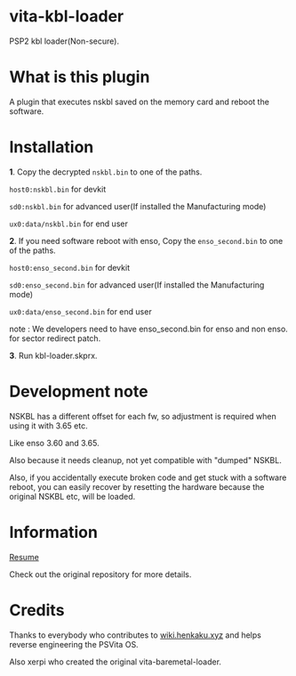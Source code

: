 # vita-kbl-loader

PSP2 kbl loader(Non-secure).

# What is this plugin

A plugin that executes nskbl saved on the memory card and reboot the software.

# Installation

**1**. Copy the decrypted `nskbl.bin` to one of the paths.

`host0:nskbl.bin` for devkit

`sd0:nskbl.bin` for advanced user(If installed the Manufacturing mode)

`ux0:data/nskbl.bin` for end user

**2**. If you need software reboot with enso, Copy the `enso_second.bin` to one of the paths.

`host0:enso_second.bin` for devkit

`sd0:enso_second.bin` for advanced user(If installed the Manufacturing mode)

`ux0:data/enso_second.bin` for end user

note : We developers need to have enso_second.bin for enso and non enso. for sector redirect patch.

**3**. Run kbl-loader.skprx.

# Development note

NSKBL has a different offset for each fw, so adjustment is required when using it with 3.65 etc.

Like enso 3.60 and 3.65.

Also because it needs cleanup, not yet compatible with "dumped" NSKBL.

Also, if you accidentally execute broken code and get stuck with a software reboot, you can easily recover by resetting the hardware because the original NSKBL etc, will be loaded.

# Information

[Resume](https://wiki.henkaku.xyz/vita/Suspend#Rebooting_with_Patches)

Check out the original repository for more details.

# Credits

Thanks to everybody who contributes to [wiki.henkaku.xyz](https://wiki.henkaku.xyz/) and helps reverse engineering the PSVita OS.

Also xerpi who created the original vita-baremetal-loader.

